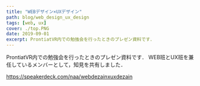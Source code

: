 ```yaml
---
title: "WEBデザイン×UXデザイン"
path: blog/web_design_ux_design
tags: [web, ux]
cover: ./top.PNG
date: 2019-09-01
excerpt: ProntiatVR内での勉強会を行ったときのプレゼン資料です．
---
```


ProntiatVR内での勉強会を行ったときのプレゼン資料です．
WEB班とUX班を兼任しているメンバーとして，知見を共有しました．

https://speakerdeck.com/naa/webdezainxuxdezain

